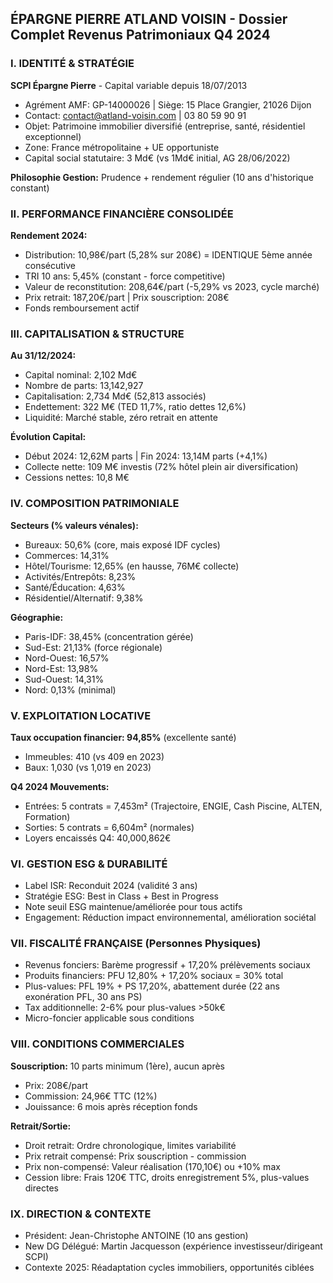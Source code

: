 ## ÉPARGNE PIERRE ATLAND VOISIN - Dossier Complet Revenus Patrimoniaux Q4 2024

### I. IDENTITÉ & STRATÉGIE
**SCPI Épargne Pierre** - Capital variable depuis 18/07/2013
- Agrément AMF: GP-14000026 | Siège: 15 Place Grangier, 21026 Dijon
- Contact: contact@atland-voisin.com | 03 80 59 90 91
- Objet: Patrimoine immobilier diversifié (entreprise, santé, résidentiel exceptionnel)
- Zone: France métropolitaine + UE opportuniste
- Capital social statutaire: 3 Md€ (vs 1Md€ initial, AG 28/06/2022)

**Philosophie Gestion:** Prudence + rendement régulier (10 ans d'historique constant)

### II. PERFORMANCE FINANCIÈRE CONSOLIDÉE
**Rendement 2024:**
- Distribution: 10,98€/part (5,28% sur 208€) = IDENTIQUE 5ème année consécutive
- TRI 10 ans: 5,45% (constant - force competitive)
- Valeur de reconstitution: 208,64€/part (-5,29% vs 2023, cycle marché)
- Prix retrait: 187,20€/part | Prix souscription: 208€
- Fonds remboursement actif

### III. CAPITALISATION & STRUCTURE
**Au 31/12/2024:**
- Capital nominal: 2,102 Md€
- Nombre de parts: 13,142,927
- Capitalisation: 2,734 Md€ (52,813 associés)
- Endettement: 322 M€ (TED 11,7%, ratio dettes 12,6%)
- Liquidité: Marché stable, zéro retrait en attente

**Évolution Capital:**
- Début 2024: 12,62M parts | Fin 2024: 13,14M parts (+4,1%)
- Collecte nette: 109 M€ investis (72% hôtel plein air diversification)
- Cessions nettes: 10,8 M€

### IV. COMPOSITION PATRIMONIALE
**Secteurs (% valeurs vénales):**
- Bureaux: 50,6% (core, mais exposé IDF cycles)
- Commerces: 14,31%
- Hôtel/Tourisme: 12,65% (en hausse, 76M€ collecte)
- Activités/Entrepôts: 8,23%
- Santé/Éducation: 4,63%
- Résidentiel/Alternatif: 9,38%

**Géographie:**
- Paris-IDF: 38,45% (concentration gérée)
- Sud-Est: 21,13% (force régionale)
- Nord-Ouest: 16,57%
- Nord-Est: 13,98%
- Sud-Ouest: 14,31%
- Nord: 0,13% (minimal)

### V. EXPLOITATION LOCATIVE
**Taux occupation financier: 94,85%** (excellente santé)
- Immeubles: 410 (vs 409 en 2023)
- Baux: 1,030 (vs 1,019 en 2023)

**Q4 2024 Mouvements:**
- Entrées: 5 contrats = 7,453m² (Trajectoire, ENGIE, Cash Piscine, ALTEN, Formation)
- Sorties: 5 contrats = 6,604m² (normales)
- Loyers encaissés Q4: 40,000,862€

### VI. GESTION ESG & DURABILITÉ
- Label ISR: Reconduit 2024 (validité 3 ans)
- Stratégie ESG: Best in Class + Best in Progress
- Note seuil ESG maintenue/améliorée pour tous actifs
- Engagement: Réduction impact environnemental, amélioration sociétal

### VII. FISCALITÉ FRANÇAISE (Personnes Physiques)
- Revenus fonciers: Barème progressif + 17,20% prélèvements sociaux
- Produits financiers: PFU 12,80% + 17,20% sociaux = 30% total
- Plus-values: PFL 19% + PS 17,20%, abattement durée (22 ans exonération PFL, 30 ans PS)
- Tax additionnelle: 2-6% pour plus-values >50k€
- Micro-foncier applicable sous conditions

### VIII. CONDITIONS COMMERCIALES
**Souscription:** 10 parts minimum (1ère), aucun après
- Prix: 208€/part
- Commission: 24,96€ TTC (12%)
- Jouissance: 6 mois après réception fonds

**Retrait/Sortie:**
- Droit retrait: Ordre chronologique, limites variabilité
- Prix retrait compensé: Prix souscription - commission
- Prix non-compensé: Valeur réalisation (170,10€) ou +10% max
- Cession libre: Frais 120€ TTC, droits enregistrement 5%, plus-values directes

### IX. DIRECTION & CONTEXTE
- Président: Jean-Christophe ANTOINE (10 ans gestion)
- New DG Délégué: Martin Jacquesson (expérience investisseur/dirigeant SCPI)
- Contexte 2025: Réadaptation cycles immobiliers, opportunités ciblées